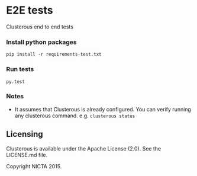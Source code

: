# E2E tests

Clusterous end to end tests

### Install python packages

```
pip install -r requirements-test.txt
```

### Run tests

```
py.test
```

### Notes
- It assumes that Clusterous is already configured. 
  You can verify running any clusterous command. e.g. ```clusterous status```

## Licensing
Clusterous is available under the Apache License (2.0). See the LICENSE.md file.

Copyright NICTA 2015.
